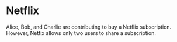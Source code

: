 # Netflix
Alice, Bob, and Charlie are contributing to buy a Netflix subscription. However, Netfix allows only two users to share a subscription.
